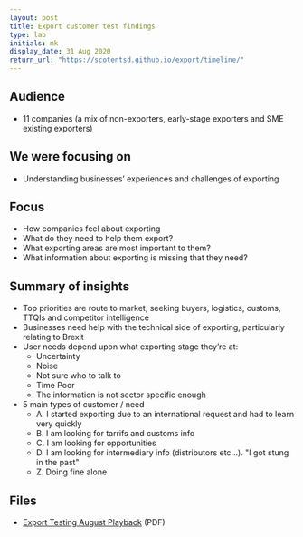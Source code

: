 ```yaml
---
layout: post
title: Export customer test findings
type: lab
initials: mk
display_date: 31 Aug 2020
return_url: "https://scotentsd.github.io/export/timeline/"
---
```


## Audience
- 11 companies (a mix of non-exporters, early-stage exporters and SME existing exporters) 

## We were focusing on
- Understanding businesses’ experiences and challenges of exporting 

## Focus
- How companies feel about exporting 
- What do they need to help them export? 
- What exporting areas are most important to them? 
- What information about exporting is missing that they need?

## Summary of insights
- Top priorities are route to market, seeking buyers, logistics, customs, TTQIs and competitor intelligence
- Businesses need help with the technical side of exporting, particularly relating to Brexit
- User needs depend upon what exporting stage they’re at: 
   - Uncertainty
   - Noise
   - Not sure who to talk to
   - Time Poor
   - The information is not sector specific enough
- 5 main types of customer / need
   - A. I started exporting due to an international request and had to learn very quickly
   - B. I am looking for tarrifs and customs info
   - C. I am looking for opportunities
   - D. I am looking for intermediary info (distributors etc...). "I got stung in the past"
   - Z. Doing fine alone
   
   
## Files
- [Export Testing August Playback](/export/files/20200831_Export_Testing_Aug_2020.pdf) (PDF)
